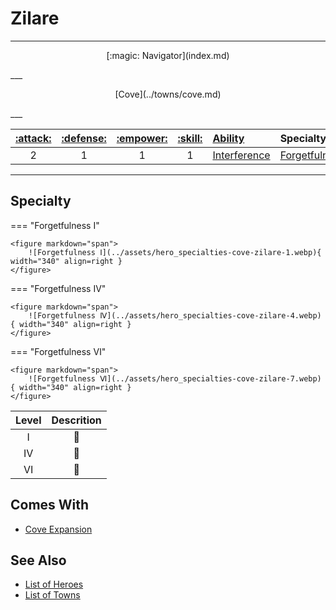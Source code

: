 # Zilare

___
<p style="text-align: center;" markdown>[:magic: Navigator](index.md)</p>
___
<p style="text-align: center;" markdown>[Cove](../towns/cove.md)</p>
___

| [:attack:](../statistics/attack.md) | [:defense:](../statistics/defense.md) | [:empower:](../statistics/power.md) | [:skill:](../statistics/knowledge.md) | [Ability](../abilities/index.md) | Specialty |
| :---: | :---: | :---: | :---: | :--- | :--- |
| 2 | 1 | 1 | 1 | [Interference](../abilities/interference.md) | [Forgetfulness](#specialty) |

___


## Specialty

=== "Forgetfulness Ⅰ"

    <figure markdown="span">
        ![Forgetfulness Ⅰ](../assets/hero_specialties-cove-zilare-1.webp){ width="340" align=right }
    </figure>

=== "Forgetfulness Ⅳ"

    <figure markdown="span">
        ![Forgetfulness Ⅳ](../assets/hero_specialties-cove-zilare-4.webp){ width="340" align=right }
    </figure>

=== "Forgetfulness Ⅵ"

    <figure markdown="span">
        ![Forgetfulness Ⅵ](../assets/hero_specialties-cove-zilare-7.webp){ width="340" align=right }
    </figure>


| Level | Descrition |
| :---: | :---: |
| Ⅰ | 🚧 |
| Ⅳ | 🚧 |
| Ⅵ | 🚧 |


## Comes With

- [Cove Expansion](../content.md)


## See Also

- [List of Heroes](index.md)
- [List of Towns](../towns/index.md)
